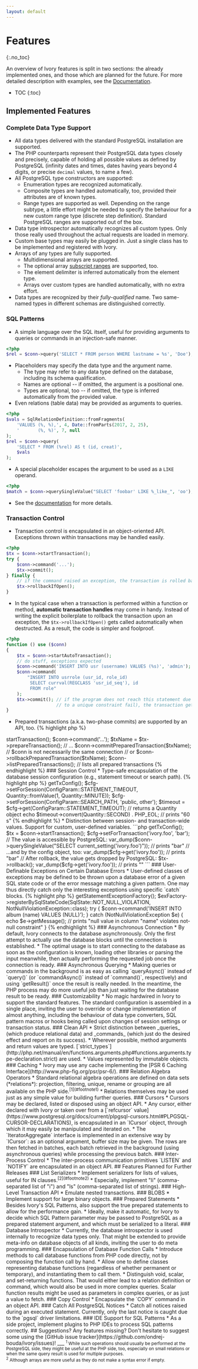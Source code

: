 ```yaml
---
layout: default
---
```


# Features
{:.no_toc}

An overview of Ivory features is split in two sections: the already implemented ones, and those which are planned for
the future. For more detailed description with examples, see the [Documentation](documentation.md).

* TOC
{:toc}


## Implemented Features

### Complete Data Type Support
* All data types delivered with the standard PostgreSQL installation are supported.
* The PHP counterparts represent their PostgreSQL data types closely and precisely, capable of holding all possible
  values as defined by PostgreSQL (infinity dates and times, dates having years beyond 4 digits, or precise `decimal`
  values, to name a few).
* All PostgreSQL type constructors are supported:
  * Enumeration types are recognized automatically.
  * Composite types are handled automatically, too, provided their attributes are of known types.
  * Range types are supported as well. Depending on the range subtype, a little effort might be needed to specify the
    behaviour for a new custom range type (discrete step definition). Standard PostgreSQL ranges are supported out of
    the box.
* Data type introspector automatically recognizes all custom types. Only those really used throughout the actual
  requests are loaded in memory.
* Custom base types may easily be plugged in. Just a single class has to be implemented and registered with Ivory.
* Arrays of any types are fully supported.
  * Multidimensional arrays are supported.
  * The optional array [subscript ranges](https://www.postgresql.org/docs/current/arrays.html#ARRAYS-IO) are supported,
    too.
  * The element delimiter is inferred automatically from the element type.
  * Arrays over custom types are handled automatically, with no extra effort.
* Data types are recognized by their _fully-qualified_ name. Two same-named types in different schemas are distinguished
  correctly.

### SQL Patterns
* A simple language over the SQL itself, useful for providing arguments to queries or commands in an injection-safe
  manner.
```php
<?php
$rel = $conn->query('SELECT * FROM person WHERE lastname = %s', 'Doe');
```
* Placeholders may specify the data type and the argument name.
  * The type may refer to any data type defined on the database, including its schema qualification.
  * Names are optional -- if omitted, the argument is a positional one.
  * Types are optional, too -- if omitted, the type is inferred automatically from the provided value.
* Even relations (table data) may be provided as arguments to queries.
```php
<?php
$vals = SqlRelationDefinition::fromFragments(
    'VALUES (%, %),', 4, Date::fromParts(2017, 2, 25),
    '       (%, %)', 7, null
);
$rel = $conn->query(
    'SELECT * FROM (%rel) AS t (id, creat)',
    $vals
);
```
* A special placeholder escapes the argument to be used as a `LIKE` operand.
```php
<?php
$match = $conn->querySingleValue("SELECT 'foobar' LIKE %_like_", 'oo'); // TRUE
```
* See the [documentation](documentation.md#sql-patterns) for more details.

### Transaction Control
* Transaction control is encapsulated in an object-oriented API. Exceptions thrown within transactions may be
  handled easily.
```php
<?php
$tx = $conn->startTransaction();
try {
    $conn->command('...');
    $tx->commit();
} finally {
    // if the command raised an exception, the transaction is rolled back:
    $tx->rollbackIfOpen();
}
```
* In the typical case when a transaction is performed within a function or method, **automatic transaction handles** may
  come in handy. Instead of writing the explicit boilerplate to rollback the transaction upon an exception, the
  `$tx->rollbackIfOpen()` gets called automatically when destructed. As a result, the code is simpler and foolproof.
```php
<?php
function () use ($conn)
{
    $tx = $conn->startAutoTransaction();
    // do stuff, exceptions expected
    $conn->command('INSERT INTO usr (username) VALUES (%s)', 'admin');
    $conn->command(
        "INSERT INTO usrrole (usr_id, role_id)
         SELECT currval(REGCLASS 'usr_id_seq'), id
         FROM role"
    );
    $tx->commit(); // if the program does not reach this statement due to an exception (perhaps due
                   // to a unique constraint fail), the transaction gets rolled back
}
```
* Prepared transactions (a.k.a. two-phase commits) are supported by an API, too.
{% highlight php %}
<?php
$tx = $conn->startTransaction();
$conn->command('...');
$txName = $tx->prepareTransaction();
// ...
$conn->commitPreparedTransaction($txName); // $conn is not necessarily the same connection
// or
$conn->rollbackPreparedTransaction($txName);

$conn->listPreparedTransactions(); // lists all prepared transactions
{% endhighlight %}


### Session Control
* Type-safe encapsulation of the database session configuration (e.g., statement timeout or search path).
{% highlight php %}
<?php
$cfg = $conn->getTxConfig();
$cfg->setForSession(ConfigParam::STATEMENT_TIMEOUT, Quantity::fromValue(1, Quantity::MINUTE));
$cfg->setForSession(ConfigParam::SEARCH_PATH, 'public, other');

$timeout = $cfg->get(ConfigParam::STATEMENT_TIMEOUT); // returns a Quantity object
echo $timeout->convert(Quantity::SECOND) . PHP_EOL; // prints "60 s"

{% endhighlight %}
* Distinction between session- and transaction-wide values. Support for custom, user-defined variables.
```php
<?php
$cfg = $conn->getTxConfig();
$tx = $conn->startTransaction();
$cfg->setForTransaction('ivory.foo', 'bar');
// The value is accessible by PostgreSQL:
var_dump($conn->querySingleValue("SELECT current_setting('ivory.foo')")); // prints "bar"
// ...and by the config object, too:
var_dump($cfg->get('ivory.foo')); // prints "bar"
// After rollback, the value gets dropped by PostgreSQL:
$tx->rollback();
var_dump($cfg->get('ivory.foo')); // prints ""
```

### User-Definable Exceptions on Certain Database Errors
* User-defined classes of exceptions may be defined to be thrown upon a database error of a given SQL state code or of
  the error message matching a given pattern. One may thus directly catch only the interesting exceptions using specific
  `catch` blocks.
{% highlight php %}
<?php
class NotNullViolationException extends \Ivory\Exception\StatementException
{
}

$exFactory = $conn->getStatementExceptionFactory();
$exFactory->registerBySqlStateCode(SqlState::NOT_NULL_VIOLATION, NotNullViolationException::class);

try {
    $conn->command('INSERT INTO album (name) VALUES (NULL)');
} catch (NotNullViolationException $e) {
    echo $e->getMessage(); // prints "null value in column "name" violates not-null constraint"
}
{% endhighlight %}

### Asynchronous Connection
* By default, Ivory connects to the database asynchronously. Only the first attempt to actually use the database blocks
  until the connection is established.
  * The optimal usage is to start connecting to the database as soon as the configuration is known, loading other
    libraries or parsing the input meanwhile, then actually performing the requested job once the connection is ready.

### Asynchronous Querying
* Making queries or commands in the background is as easy as calling `queryAsync()` instead of `query()` (or
  `commandAsync()` instead of `command()`, respectively) and using `getResult()` once the result is really needed. In
  the meantime, the PHP process may do more useful job than just waiting for the database result to be ready.

### Customizability
* No magic hardwired in Ivory to support the standard features. The standard configuration is assembled in a single
  place, inviting the user to override or change implementation of almost anything, including the behaviour of data type
  converters, SQL pattern macros or hooks being called upon changes of session settings or transaction status.

### Clean API
* Strict distinction between _queries_ (which produce relational data) and _commands_ (which just do the desired effect
  and report on its success).
* Wherever possible, method arguments and return values are typed.
  [`strict_types`](http://php.net/manual/en/functions.arguments.php#functions.arguments.type-declaration.strict) are
  used.
* Values represented by immutable objects.

### Caching
* Ivory may use any cache implementing the [PSR 6 Caching Interface](http://www.php-fig.org/psr/psr-6/).

### Relation Algebra Operators
* Standard relational algebra operations are defined on data sets (*relations*): projection, filtering, unique, rename
  or grouping are all available on the PHP side.<sup>[1](#footnote1)</sup>
* Relations themselves may be used just as any simple value for building further queries.

### Cursors
* Cursors may be declared, listed or disposed using an object API.
* Any cursor, either declared with Ivory or taken over from a
  [`refcursor` value](https://www.postgresql.org/docs/current/plpgsql-cursors.html#PLPGSQL-CURSOR-DECLARATIONS), is
  encapsulated in an `ICursor` object, through which it may easily be manipulated and iterated on.
  * The `IteratorAggregate` interface is implemented in an extensive way by `ICursor`: as an optional argument, buffer
    size may be given. The rows are then fetched in batches, each batch retrieved in the background (using asynchronous
    queries) while processing the previous batch.
  
### Inter-Process Control
* The inter-process communication primitives `LISTEN` and `NOTIFY` are encapsulated in an object API.



## Features Planned for Further Releases

### <!-- #7 --> List Serializers
* Implement serializers for lists of values, useful for IN clauses.<sup>[2](#footnote2)</sup>
* Especially, implement "li" (comma-separated list of "i") and "ls" (comma-separated list of strings).

### High-Level Transaction API
* <!-- #6 --> Emulate nested transactions.

### <!-- #13 --> BLOBS
* Implement support for large binary objects.

### <!-- #14 --> Prepared Statements
* Besides Ivory's SQL Patterns, also support the true prepared statements to allow for the performance gain.
* Ideally, make it automatic, for Ivory to decide which SQL Pattern parameter may be passed to PostgreSQL as a prepared
  statement argument, and which must be serialized to a literal.

### <!-- #9 --> Database Introspector
* Currently, the database introspector is used internally to recognize data types only. That might be extended to
  provide meta-info on database objects of all kinds, inviting the user to do meta programming.

### <!-- #8 --> Encapsulation of Database Function Calls
* Introduce methods to call database functions from PHP code directly, not by composing the function call by hand.
* Allow one to define classes representing database functions (regardless of whether permanent or temporary), and
  instantiating them to call them.
* Distinguish void, scalar, and set-returning functions. That would either lead to a relation definition or command,
  which would also be used in more complex queries. Scalar function results might be used as parameters in complex
  queries, or as just a value to fetch.

### <!-- #20 --> Copy Control
* Encapsulate the `COPY` command in an object API.

### <!-- #15 --> Catch All PostgreSQL Notices
* Catch all notices raised during an executed statement. Currently, only the last notice is caught due to the `pgsql`
  driver limitations.

### IDE Support for SQL Patterns
* As a side project, implement plugins to PHP IDEs to process SQL patterns correctly.

  
## Suggestions?

Any features missing? Don't hesitate to suggest some using the
[GitHub issue tracker](https://github.com/ondrej-bouda/ivory/issues)!


___

<small>
<a name="footnote1"><sup>1</sup></a>
While such operations should usually be performed at the PostgreSQL side, they might be useful at the PHP side, too,
especially on small relations or when the same query result is used for multiple purposes.
<br>
<a name="footnote2"><sup>2</sup></a>
Although arrays are more useful as they do not make a syntax error if empty.
<br>
</small>
